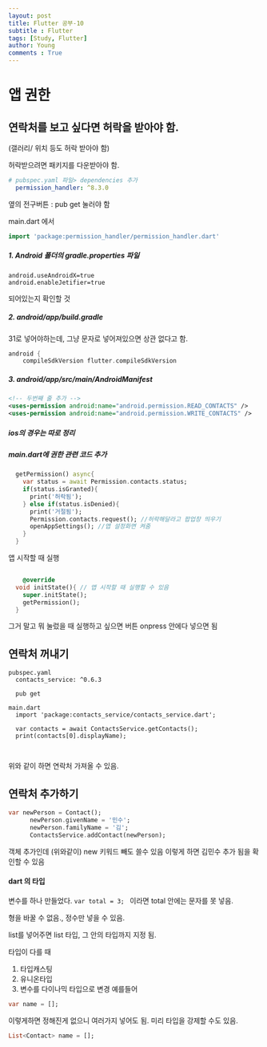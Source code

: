 ```yaml
---
layout: post
title: Flutter 공부-10
subtitle : Flutter
tags: [Study, Flutter]
author: Young
comments : True
---
```

# 앱 권한

## 연락처를 보고 싶다면 허락을 받아야 함.
(갤러리/ 위치 등도 허락 받아야 함)

허락받으려면 패키지를 다운받아야 함.

```yaml
# pubspec.yaml 파일> dependencies 추가
  permission_handler: ^8.3.0
```

옆의 전구버튼 : pub get 눌러야 함

main.dart 에서 
```dart
import 'package:permission_handler/permission_handler.dart'
```

##### 1. Android 폴더의 gradle.properties 파일
```
android.useAndroidX=true
android.enableJetifier=true
```
되어있는지 확인할 것

##### 2. android/app/build.gradle

31로 넣어야하는데, 그냥 문자로 넣어져있으면 상관 없다고 함.

```gradle
android {
    compileSdkVersion flutter.compileSdkVersion
```

##### 3. android/app/src/main/AndroidManifest
```xml
<!-- 두번째 줄 추가 -->
<uses-permission android:name="android.permission.READ_CONTACTS" />
<uses-permission android:name="android.permission.WRITE_CONTACTS" />

```

##### ios의 경우는 따로 정리


##### main.dart에 권한 관련 코드 추가
```dart
  getPermission() async{
    var status = await Permission.contacts.status;
    if(status.isGranted){
      print('허락됨');
    } else if(status.isDenied){
      print('거절됨');
      Permission.contacts.request(); //허락해달라고 팝업창 띄우기
      openAppSettings(); //앱 설정화면 켜줌
    }
  }
```

앱 시작할 때 실행
``` dart

    @override
  void initState(){ // 앱 시작할 때 실행할 수 있음
    super.initState();
    getPermission();
  }

```

그거 말고 뭐 눌렀을 때 실행하고 싶으면 버튼 onpress 안에다 넣으면 됨

## 연락처 꺼내기
```
pubspec.yaml
  contacts_service: ^0.6.3

  pub get

main.dart
  import 'package:contacts_service/contacts_service.dart';

  var contacts = await ContactsService.getContacts();
  print(contacts[0].displayName);

  
```

위와 같이 하면 연락처 가져올 수 있음.


## 연락처 추가하기
```dart
var newPerson = Contact();
      newPerson.givenName = '민수';
      newPerson.familyName = '김';
      ContactsService.addContact(newPerson);
```

객체 추가인데 (위와같이) new 키워드 빼도 쓸수 있음
이렇게 하면 김민수 추가 됨을 확인할 수 있음


#### dart 의 타입
변수를 하나 만들었다.
```var total = 3; ```
이라면 total 안에는 문자를 못 넣음.

형을 바꿀 수 없음.,
정수만 넣을 수 있음.

list를 넣어주면 list 타입, 그 안의 타입까지 지정 됨.


타입이 다를 때
1. 타입캐스팅
2. 유니온타입
3. 변수를 다이나믹 타입으로 변경
 예를들어 
 ``` dart
 var name = []; 
 ```

 이렇게하면 정해진게 없으니 여러가지 넣어도 됨.
 미리 타입을 강제할 수도 있음.
 ```dart
 List<Contact> name = [];
 ```

 